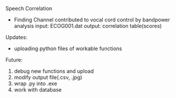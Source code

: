 Speech Correlation
* Finding Channel contributed to vocal cord control by bandpower analysis
    input: ECOG001.dat
    output: correlation table(scores)


Updates:
* uploading python files of workable functions


Future:
1. debug new functions and upload
2. modify output file(.csv, .jpg)
3. wrap .py into .exe
4. work with database
